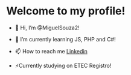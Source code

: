 # Welcome to my profile!

- 👋 Hi, I’m @MiguelSouza2!


- 🌱 I’m currently learning JS, PHP and C#!

- 📫 How to reach me <a href="www.linkedin.com/in/miguel-souza-3b48a4274">Linkedin<a>


- ⚡Currently studying on ETEC Registro!

<!---
MiguelSouza2/MiguelSouza2 is a ✨ special ✨ repository because its `README.md` (this file) appears on your GitHub profile.
You can click the Preview link to take a look at your changes.
--->
